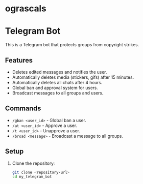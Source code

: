 # ograscals
# Telegram Bot

This is a Telegram bot that protects groups from copyright strikes.

## Features

- Deletes edited messages and notifies the user.
- Automatically deletes media (stickers, gifs) after 15 minutes.
- Automatically deletes all chats after 4 hours.
- Global ban and approval system for users.
- Broadcast messages to all groups and users.

## Commands

- `/gban <user_id>` - Global ban a user.
- `/at <user_id>` - Approve a user.
- `/t <user_id>` - Unapprove a user.
- `/broad <message>` - Broadcast a message to all groups.

## Setup

1. Clone the repository:
   ```bash
   git clone <repository-url>
   cd my_telegram_bot

